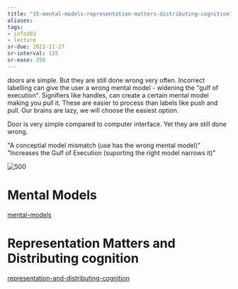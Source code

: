 ```yaml
---
title: "15-mental-models-representation-matters-distributing-cognition"
aliases: 
tags: 
- info203
- lecture
sr-due: 2022-11-27
sr-interval: 125
sr-ease: 250
---
```


doors are simple. But they are still done wrong very often. Incorrect labelling can give the user a wrong mental model - widening the "gulf of execution". Signifiers like handles, can create a certain mental model making you pull it. These are easier to process than labels like push and pull. Our brains are lazy, we will choose the easiest option. 

Door is very simple compared to computer interface. Yet they are still done wrong. 

"A conceptial model mismatch (use has the wrong mental model)"
"Increases the Gulf of Execution (suporting the right model narrows it)"

![500](https://i.imgur.com/dv6LH0O.png#invert)

# Mental Models
[mental-models](notes/mental-models.md)

# Representation Matters and Distributing cognition

[representation-and-distributing-cognition](notes/representation-and-distributing-cognition.md)
